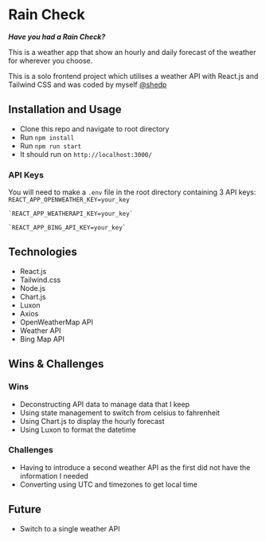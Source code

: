 # Rain Check
**_Have you had a Rain Check?_**

This is a weather app that show an hourly and daily forecast of the weather for wherever you choose.

This is a solo frontend project which utilises a weather API with React.js and Tailwind CSS and was coded by myself [@shedp](https://github.com/shedp)

## Installation and Usage
- Clone this repo and navigate to root directory
- Run `npm install`
- Run `npm run start`
- It should run on `http://localhost:3000/`
### API Keys
You will need to make a `.env` file in the root directory containing 3 API keys:
    `REACT_APP_OPENWEATHER_KEY=your_key`

    `REACT_APP_WEATHERAPI_KEY=your_key`
    
    `REACT_APP_BING_API_KEY=your_key`

## Technologies
- React.js
- Tailwind.css
- Node.js
- Chart.js
- Luxon
- Axios
- OpenWeatherMap API
- Weather API
- Bing Map API

## Wins & Challenges
### Wins
- Deconstructing API data to manage data that I keep
- Using state management to switch from celsius to fahrenheit
- Using Chart.js to display the hourly forecast
- Using Luxon to format the datetime

### Challenges
- Having to introduce a second weather API as the first did not have the information I needed
- Converting using UTC and timezones to get local time

## Future
- Switch to a single weather API